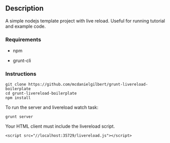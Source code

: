 Description
-----------

A simple nodejs template project with live reload.  Useful for running tutorial
and example code.



### Requirements

-   npm

-   grunt-cli





### Instructions

~~~~~~~~~~~~~~~~~~~~~~~~~~~~~~~~~~~~~~~~~~~~~~~~~~~~~~~~~~~~~~~~~~~~~~~~~~~~~~~~
git clone https://github.com/mcdanielgilbert/grunt-livereload-boilerplate
cd grunt-livereload-boilerplate
npm install
~~~~~~~~~~~~~~~~~~~~~~~~~~~~~~~~~~~~~~~~~~~~~~~~~~~~~~~~~~~~~~~~~~~~~~~~~~~~~~~~



To run the server and livereload watch task:

~~~~~~~~~~~~~~~~~~~~~~~~~~~~~~~~~~~~~~~~~~~~~~~~~~~~~~~~~~~~~~~~~~~~~~~~~~~~~~~~
grunt server
~~~~~~~~~~~~~~~~~~~~~~~~~~~~~~~~~~~~~~~~~~~~~~~~~~~~~~~~~~~~~~~~~~~~~~~~~~~~~~~~



Your HTML client must include the livereload script.

~~~~~~~~~~~~~~~~~~~~~~~~~~~~~~~~~~~~~~~~~~~~~~~~~~~~~~~~~~~~~~~~~~~~~~~~~~~~~~~~
<script src="//localhost:35729/livereload.js"></script>
~~~~~~~~~~~~~~~~~~~~~~~~~~~~~~~~~~~~~~~~~~~~~~~~~~~~~~~~~~~~~~~~~~~~~~~~~~~~~~~~




